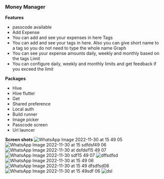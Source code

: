 ### Money Manager

**Features**

- passcode available
- Add Expense
- You can add and see your expenses in here
  Tags
- You can add and see your tags in here. Also you can give short name to a tag so you do not need to type the whole name
   Graph
- You can see your expense amounts daily, weekly and monthly based on the tags
   Limit
- You can configure daily, weekly and monthly limits and get feedback if you exceed the limit

**Packages**
- Hive
- Hive flutter
- Get
- Shared preference
- Local auth
- Build runner
- Image picker
- Passcode screen
- Url launcer
 
**Screen shots**
 ![WhatsApp Image 2022-11-30 at 15 49 05](https://user-images.githubusercontent.com/109466213/204770924-9a9bf91c-c1f3-4f2c-9507-22056a567b03.jpg)
  ![WhatsApp Image 2022-11-30 at 15 sdfdsf49 06](https://user-images.githubusercontent.com/109466213/204770933-a9dd18e6-884b-471a-994a-3584c00bf82c.jpg)
  ![WhatsApp Image 2022-11-30 at dsfdsf15 49 07](https://user-images.githubusercontent.com/109466213/204770937-56329398-5948-4e9a-85ef-ee6f9b616b3c.jpg)
  ![WhatsApp Image 2022-11-30 sdf15 49 07](https://user-images.githubusercontent.com/109466213/204770942-70f553bc-6a49-4a91-961d-48cd009c99cb.jpg)
  ![dffsdfsd](https://user-images.githubusercontent.com/109466213/204770945-7c9b0c7d-819b-44c9-bf81-de3fdc418c3e.jpg)
  ![WhatsApp Image 2022-11-30 at 15 49 06](https://user-images.githubusercontent.com/109466213/204770950-b9e15ac9-24c4-4956-922d-4b586452a446.jpg)
  ![WhatsApp Image 2022-11-30 at 15 49 dfsdfsd06](https://user-images.githubusercontent.com/109466213/204770955-83335ff7-0ddb-4144-809a-105d6dda7569.jpg)
  ![WhatsApp Image 2022-11-30 at 15 49sdf 06](https://user-images.githubusercontent.com/109466213/204770965-9d27fb96-8d29-4e9e-8ac1-9b36fd4be2dc.jpg)
  ![dsl](https://user-images.githubusercontent.com/109466213/204770966-6cdc6640-6efe-4b9d-95fe-7f5c1c1f716a.jpg)

